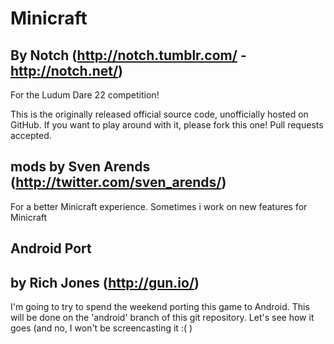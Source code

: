 # Minicraft
## By Notch (http://notch.tumblr.com/ - http://notch.net/)

For the Ludum Dare 22 competition!

This is the originally released official source code, unofficially hosted on GitHub. If you want to play around with it,
please fork this one! Pull requests accepted.

## mods by Sven Arends (http://twitter.com/sven_arends/)

For a better Minicraft experience.
Sometimes i work on new features for Minicraft


## Android Port
## by Rich Jones (http://gun.io/)

I'm going to try to spend the weekend porting this game to Android. This will be done on the 'android' branch of this
git repository. Let's see how it goes (and no, I won't be screencasting it :( )
